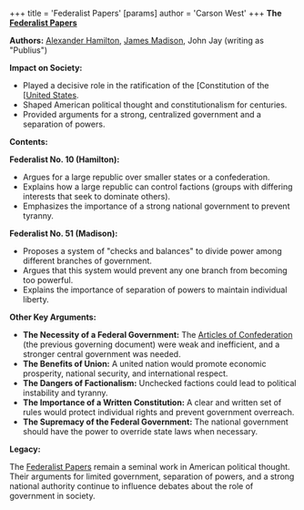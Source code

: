 +++
 title = 'Federalist Papers'
[params]
	author = 'Carson West'
+++
**The [Federalist Papers](./../federalist-papers/)**

**Authors:** [Alexander Hamilton](./../alexander-hamilton/), [James Madison](./../james-madison/), John Jay (writing as "Publius")

**Impact on Society:**

* Played a decisive role in the ratification of the [Constitution of the [[United States](./../constitution-of-the-[[united-states/).
* Shaped American political thought and constitutionalism for centuries.
* Provided arguments for a strong, centralized government and a separation of powers.

**Contents:**

**Federalist No. 10 (Hamilton):**
* Argues for a large republic over smaller states or a confederation.
* Explains how a large republic can control factions (groups with differing interests that seek to dominate others).
* Emphasizes the importance of a strong national government to prevent tyranny.

**Federalist No. 51 (Madison):**
* Proposes a system of "checks and balances" to divide power among different branches of government.
* Argues that this system would prevent any one branch from becoming too powerful.
* Explains the importance of separation of powers to maintain individual liberty.

**Other Key Arguments:**

* **The Necessity of a Federal Government:** The [Articles of Confederation](./../articles-of-confederation/) (the previous governing document) were weak and inefficient, and a stronger central government was needed.
* **The Benefits of Union:** A united nation would promote economic prosperity, national security, and international respect.
* **The Dangers of Factionalism:** Unchecked factions could lead to political instability and tyranny.
* **The Importance of a Written Constitution:** A clear and written set of rules would protect individual rights and prevent government overreach.
* **The Supremacy of the Federal Government:** The national government should have the power to override state laws when necessary.

**Legacy:**

The [Federalist Papers](./../federalist-papers/) remain a seminal work in American political thought. Their arguments for limited government, separation of powers, and a strong national authority continue to influence debates about the role of government in society.